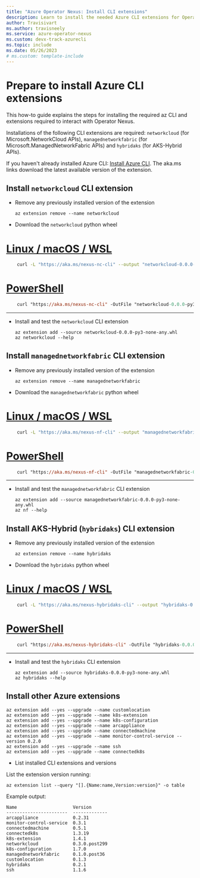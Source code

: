 ```yaml
---
title: "Azure Operator Nexus: Install CLI extensions"
description: Learn to install the needed Azure CLI extensions for Operator Nexus
author: Travisivart
ms.author: travisneely
ms.service: azure-operator-nexus
ms.custom: devx-track-azurecli
ms.topic: include
ms.date: 05/26/2023
# ms.custom: template-include
---
```


# Prepare to install Azure CLI extensions
This how-to guide explains the steps for installing the required az CLI and extensions required to interact with Operator Nexus.

Installations of the following CLI extensions are required:
`networkcloud` (for Microsoft.NetworkCloud APIs), `managednetworkfabric` (for Microsoft.ManagedNetworkFabric APIs) and `hybridaks` (for AKS-Hybrid APIs).

If you haven't already installed Azure CLI: [Install Azure CLI][installation-instruction]. The aka.ms links download the latest available version of the extension.

## Install `networkcloud` CLI extension

- Remove any previously installed version of the extension

    ```azurecli
    az extension remove --name networkcloud
    ```

- Download the `networkcloud` python wheel

# [Linux / macOS / WSL](#tab/linux+macos+wsl)

```sh
    curl -L "https://aka.ms/nexus-nc-cli" --output "networkcloud-0.0.0-py3-none-any.whl"
```

# [PowerShell](#tab/powershell)

```ps
    curl "https://aka.ms/nexus-nc-cli" -OutFile "networkcloud-0.0.0-py3-none-any.whl"
```

---

- Install and test the `networkcloud` CLI extension

    ```azurecli
    az extension add --source networkcloud-0.0.0-py3-none-any.whl
    az networkcloud --help
    ```

## Install `managednetworkfabric` CLI extension

- Remove any previously installed version of the extension

    ```azurecli
    az extension remove --name managednetworkfabric
    ```

- Download the `managednetworkfabric` python wheel

# [Linux / macOS / WSL](#tab/linux+macos+wsl)

```sh
    curl -L "https://aka.ms/nexus-nf-cli" --output "managednetworkfabric-0.0.0-py3-none-any.whl"
```

# [PowerShell](#tab/powershell)

```ps
    curl "https://aka.ms/nexus-nf-cli" -OutFile "managednetworkfabric-0.0.0-py3-none-any.whl"
```

---

- Install and test the `managednetworkfabric` CLI extension

    ```azurecli
    az extension add --source managednetworkfabric-0.0.0-py3-none-any.whl
    az nf --help
    ```

## Install AKS-Hybrid (`hybridaks`) CLI extension

- Remove any previously installed version of the extension

    ```azurecli
    az extension remove --name hybridaks
    ```

- Download the `hybridaks` python wheel

# [Linux / macOS / WSL](#tab/linux+macos+wsl)

```sh
    curl -L "https://aka.ms/nexus-hybridaks-cli" --output "hybridaks-0.0.0-py3-none-any.whl"
```

# [PowerShell](#tab/powershell)

```ps
    curl "https://aka.ms/nexus-hybridaks-cli" -OutFile "hybridaks-0.0.0-py3-none-any.whl"
```

---

- Install and test the `hybridaks` CLI extension

    ```azurecli
    az extension add --source hybridaks-0.0.0-py3-none-any.whl
    az hybridaks --help
    ```

## Install other Azure extensions

   ```azurecli
   az extension add --yes --upgrade --name customlocation
   az extension add --yes --upgrade --name k8s-extension
   az extension add --yes --upgrade --name k8s-configuration
   az extension add --yes --upgrade --name arcappliance
   az extension add --yes --upgrade --name connectedmachine
   az extension add --yes --upgrade --name monitor-control-service --version 0.2.0
   az extension add --yes --upgrade --name ssh
   az extension add --yes --upgrade --name connectedk8s
   ```

- List installed CLI extensions and versions

List the extension version running:

```azurecli
az extension list --query "[].{Name:name,Version:version}" -o table
```

Example output:

```output
Name                     Version
-----------------------  -------------
arcappliance             0.2.31
monitor-control-service  0.3.1
connectedmachine         0.5.1
connectedk8s             1.3.19
k8s-extension            1.4.1
networkcloud             0.3.0.post299
k8s-configuration        1.7.0
managednetworkfabric     0.1.0.post36
customlocation           0.1.3
hybridaks                0.2.1
ssh                      1.1.6
```

<!-- LINKS - External -->
[installation-instruction]: https://aka.ms/azcli
